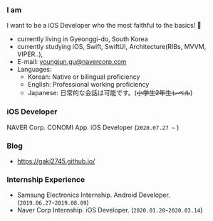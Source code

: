 
<!--
**gaki2745/gaki2745** is a ✨ _special_ ✨ repository because its `README.md` (this file) appears on your GitHub profile.

Here are some ideas to get you started:


- 👯 I’m looking to collaborate on ...
- 🤔 I’m looking for help with ...
- 💬 Ask me about ...
- 📫 How to reach me: ...
- 😄 Pronouns: ...
- ⚡ Fun fact: ...
-->

### I am
I want to be a iOS Developer who the most faithful to the basics! 🤜

- currently living in Gyeonggi-do, South Korea
- currently studying iOS, Swift, SwiftUI, Architecture(RIBs, MVVM, VIPER..),
- E-mail: youngjun.gu@navercorp.com
- Languages:
  - Korean: Native or bilingual proficiency
  - English: Professional working proficiency
  - Japanese: 日常的な会話は可能です。(~~小学生2年生レベル~~)

### iOS Developer
NAVER Corp. CONOMI App. iOS Developer (`2020.07.27 ~` )

### Blog

- https://gaki2745.github.io/

### Internship Experience 

- Samsung Electronics Internship. Android Developer. (`2019.06.27~2019.08.09`)
- Naver Corp Internship. iOS Developer. (`2020.01.20~2020.03.14`)

